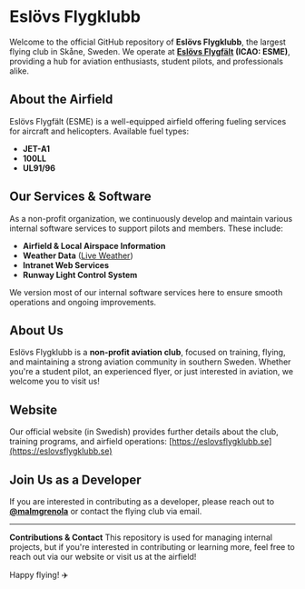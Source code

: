 # Eslövs Flygklubb

Welcome to the official GitHub repository of **Eslövs Flygklubb**, the largest flying club in Skåne, Sweden. We operate at **[Eslövs Flygfält](https://www.google.com/maps/place//@55.8496374,13.3254336,1353m/data=!3m2!1e3!4b1?entry=ttu&g_ep=EgoyMDI1MDIxMi4wIKXMDSoASAFQAw%3D%3D) (ICAO: ESME)**, providing a hub for aviation enthusiasts, student pilots, and professionals alike.

## About the Airfield
Eslövs Flygfält (ESME) is a well-equipped airfield offering fueling services for aircraft and helicopters. Available fuel types:
- **JET-A1**
- **100LL**
- **UL91/96**

## Our Services & Software
As a non-profit organization, we continuously develop and maintain various internal software services to support pilots and members. These include:
- **Airfield & Local Airspace Information**
- **Weather Data** ([Live Weather](https://eslovsflygklubb.se/weather))
- **Intranet Web Services**
- **Runway Light Control System**

We version most of our internal software services here to ensure smooth operations and ongoing improvements.

## About Us
Eslövs Flygklubb is a **non-profit aviation club**, focused on training, flying, and maintaining a strong aviation community in southern Sweden. Whether you're a student pilot, an experienced flyer, or just interested in aviation, we welcome you to visit us!

## Website
Our official website (in Swedish) provides further details about the club, training programs, and airfield operations: [https://eslovsflygklubb.se](https://eslovsflygklubb.se)

## Join Us as a Developer
If you are interested in contributing as a developer, please reach out to **[@malmgrenola](https://github.com/malmgrenola)** or contact the flying club via email.

---
**Contributions & Contact**
This repository is used for managing internal projects, but if you're interested in contributing or learning more, feel free to reach out via our website or visit us at the airfield!

Happy flying! ✈️
